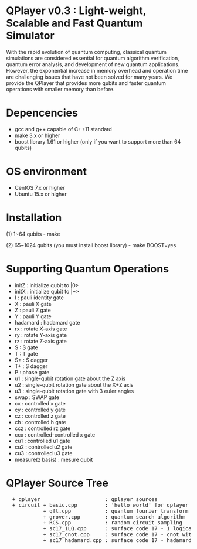 # QPlayer v0.3 : Light-weight, Scalable and Fast Quantum Simulator

With the rapid evolution of quantum computing, classical quantum simulations
are considered essential for quantum algorithm verification, quantum error
analysis, and development of new quantum applications. However, the exponential
increase in memory overhead and operation time are challenging issues that
have not been solved for many years. We provide the QPlayer that provides
more qubits and faster quantum operations with smaller memory than before.


# Depencencies
 - gcc and g++ capable of C++11 standard
 - make 3.x or higher
 - boost library 1.61 or higher
   (only if you want to support more than 64 qubits)

# OS environment
 - CentOS 7.x or higher
 - Ubuntu 15.x or higher

# Installation
 (1) 1~64 qubits
     - make

 (2) 65~1024 qubits (you must install boost library)
     - make BOOST=yes

# Supporting Quantum Operations
 - initZ              : initialize qubit to |0>
 - initX              : initialize qubit to |+>
 - I                  : pauli identity gate
 - X                  : pauli X gate
 - Z                  : pauli Z gate
 - Y                  : pauli Y gate
 - hadamard           : hadamard gate
 - rx                 : rotate X-axis gate
 - ry                 : rotate Y-axis gate
 - rz                 : rotate Z-axis gate
 - S                  : S gate
 - T                  : T gate
 - S+                 : S dagger
 - T+                 : S dagger
 - P                  : phase gate
 - u1                 : single-qubit rotation gate about the Z axis
 - u2                 : single-qubit rotation gate about the X+Z axis
 - u3                 : single-qubit rotation gate with 3 euler angles
 - swap               : SWAP gate
 - cx                 : controlled x gate
 - cy                 : controlled y gate
 - cz                 : controlled z gate
 - ch                 : controlled h gate
 - ccz                : controlled rz gate
 - ccx                : controlled-controlled x gate
 - cu1                : controlled u1 gate
 - cu2                : controlled u2 gate
 - cu3                : controlled u3 gate
 - measure(z basis)   : mesure qubit

# QPlayer Source Tree
<pre>
  + qplayer                     : qplayer sources  
  + circuit + basic.cpp         : 'hello world' for qplayer
            + qft.cpp           : quantum fourier transform
            + grover.cpp        : quantum search algorithm
            + RCS.cpp           : random circuit sampling
            + sc17_1LQ.cpp      : surface code 17 - 1 logical qubit operations
            + sc17_cnot.cpp     : surface code 17 - cnot with 3 logical qubits
            + sc17_hadamard.cpp : surface code 17 - hadamard 
</pre>
